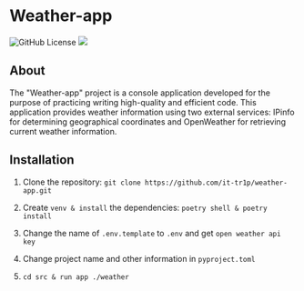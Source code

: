 # Weather-app
![GitHub License](https://img.shields.io/badge/license-MIT-blue.svg)
<a href="https://codeclimate.com/github/it-tr1p/weather-app/maintainability"><img src="https://api.codeclimate.com/v1/badges/3a8130499d32dc667cec/maintainability" /></a>

## About
The "Weather-app" project is a console application developed for the purpose of practicing writing high-quality and efficient code. This application provides weather information using two external services: IPinfo for determining geographical coordinates and OpenWeather for retrieving current weather information.

## Installation  
1. Clone the repository:
`git clone https://github.com/it-tr1p/weather-app.git`

2. Create `venv & install` the dependencies:
`poetry shell & poetry install`

3. Change the name of `.env.template` to `.env` and get `open weather api key`

4. Change project name and other information in `pyproject.toml`

5. `cd src & run app ./weather`
